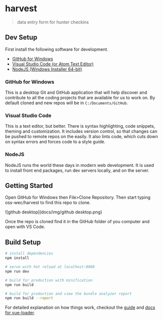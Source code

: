 # harvest

> data entry form for hunter checkins

## Dev Setup

First install the following software for development.

* [GitHub for Windows](https://desktop.github.com/)
* [Visual Studio Code (or Atom Text Editor)](https://code.visualstudio.com/)
* [NodeJS (Windows Installer 64-bit)](https://nodejs.org/en/download/)


### GitHub for Windows 

This is a desktop Git and GitHub application that will help discover and contribute to all the coding projects that are available for us to work on. By default cloned and new repos will be in `C:/Documents/GitHub`.

### Visual Studio Code

This is a text editor, but better. There is syntax highlighting, code snippets, theming and customization. It includes version control, so that changes can be pushed to remote repos on the easily. It also lints code, which cuts down on syntax errors and forces code to a style guide. 

### NodeJS

NodeJS runs the world these days in modern web development. It is used to install front end packages, run dev servers locally, and on the server.

## Getting Started

Open GitHub for Windows then File>Clone Repository. Then start typing oss-wec/harvest to find this repo to clone. 

![github desktop](docs/img/github desktop.png)

Once the repo is cloned find it in the GitHub folder of you computer and open with VS Code.

## Build Setup

``` bash
# install dependencies
npm install

# serve with hot reload at localhost:8080
npm run dev

# build for production with minification
npm run build

# build for production and view the bundle analyzer report
npm run build --report
```

For detailed explanation on how things work, checkout the [guide](http://vuejs-templates.github.io/webpack/) and [docs for vue-loader](http://vuejs.github.io/vue-loader).
